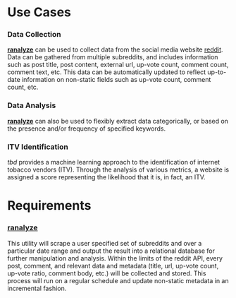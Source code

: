 # Use Cases

### Data Collection

**[ranalyze](/ITVS/ranalyze)** can be used to collect data from the social media website
[reddit](https://reddit.com). Data can be gathered from multiple subreddits, and includes
information such as post title, post content, external url, up-vote count, comment count,
comment text, etc. This data can be automatically updated to reflect up-to-date information
on non-static fields such as up-vote count, comment count, etc.

### Data Analysis

**[ranalyze](/ITVS/ranalyze)** can also be used to flexibly extract data categorically,
or based on the presence and/or frequency of specified keywords.

### ITV Identification

*tbd* provides a machine learning approach to the identification of internet tobacco vendors
(ITV). Through the analysis of various metrics, a website is assigned a score representing
the likelihood that it is, in fact, an ITV.

# Requirements

### [ranalyze](/ITVS/ranalyze)

This utility will scrape a user specified set of subreddits and over a particular date range 
and output the result into a relational database for further manipulation and analysis. 
Within the limits of the reddit API, every post, comment, and relevant data and metadata
(title, url, up-vote count, up-vote ratio, comment body, etc.) will be collected and stored.
This process will run on a regular schedule and update non-static metadata in an incremental
fashion.
